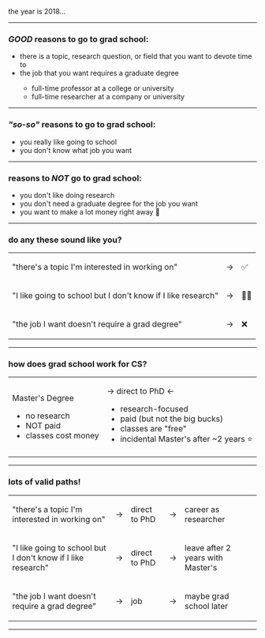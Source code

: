 
the year is 2018...

---

### *GOOD* reasons to go to grad school:

<ul>
    <li>there is a topic, research question, or field that you want to devote time to</li>
    <li>the job that you want requires a graduate degree</li>
        <ul>
            <li>full-time professor at a college or university</li>
            <li>full-time researcher at a company or university</li>
        </ul>
</ul>

---

### *"so-so"* reasons to go to grad school:

<ul>
    <li>you really like going to school</li>
    <li>you don't know what job you want</li>
</ul>

---

### reasons to *NOT* go to grad school:

<ul>
    <li>you don't like doing research</li>
    <li>you don't need a graduate degree for the job you want</li>
    <li>you want to make a lot money right away 🤑</li>
</ul>

---

### do any these sound like you?

<table>
    <tr>
        <td>
            <p>
            "there's a topic I'm interested in working on"
            </p>
        </td>
        <td>
            →
        </td>
        <td>
            ✅
        </td>
    </tr>
    <tr>
        <td>
            <p>
            "I like going to school but I don't know if I like research"
            </p>
        </td>
        <td>
            →
        </td>
        <td>
            🤷‍♀️
        </td>
    </tr>
    <tr>
        <td>
            <p>
            "the job I want doesn't require a grad degree"
            </p>
        </td>
        <td>
            →
        </td>
        <td>
            ❌
        </td>
    </tr>
</table>

---

### how does grad school work for CS?


<table>
    <tr>
        <td>
            <p>
            Master's Degree
            </p>
            <ul class="size">
                <li>no research</li>
                <li>NOT paid</li>
                <li>classes cost money</li>
            </ul>
        </td>
        <td>
            <p>
            → direct to PhD ←
            </p>
            <ul class="size">
                <li>research-focused</li>
                <li>paid (but not the big bucks)</li>
                <li>classes are "free"</li>
                <li>incidental Master's after ~2 years ⭐</li>
            </ul>
        </td>
    </tr>
</table>

---

### lots of valid paths!

<table>
    <tr>
        <td>
            <p>
            "there's a topic I'm interested in working on"
            </p>
        </td>
        <td>
            →
        </td>
        <td>
            direct to PhD
        </td>
        <td>
            →
        </td>
        <td>
            career as researcher
        </td>
    </tr>
    <tr>
        <td>
            <p>
            "I like going to school but I don't know if I like research"
            </p>
        </td>
        <td>
            →
        </td>
        <td>
            direct to PhD
        </td>
        <td>
            →
        </td>
        <td>
            leave after 2 years with Master's
        </td>
    </tr>
    <tr>
        <td>
            <p>
            "the job I want doesn't require a grad degree"
            </p>
        </td>
        <td>
            →
        </td>
        <td>
            job
        </td>
        <td>
            →
        </td>
        <td>
            maybe grad school later
        </td>
    </tr>
</table>

---

## 